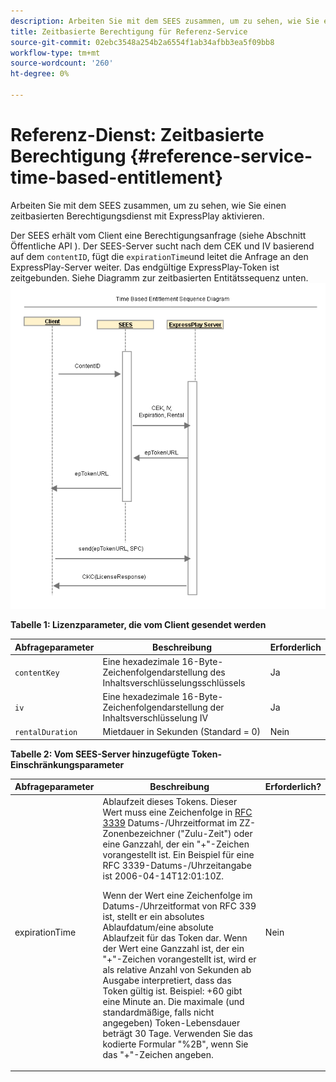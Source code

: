 ```yaml
---
description: Arbeiten Sie mit dem SEES zusammen, um zu sehen, wie Sie einen zeitbasierten Berechtigungsdienst mit ExpressPlay aktivieren.
title: Zeitbasierte Berechtigung für Referenz-Service
source-git-commit: 02ebc3548a254b2a6554f1ab34afbb3ea5f09bb8
workflow-type: tm+mt
source-wordcount: '260'
ht-degree: 0%

---
```


# Referenz-Dienst: Zeitbasierte Berechtigung {#reference-service-time-based-entitlement}

Arbeiten Sie mit dem SEES zusammen, um zu sehen, wie Sie einen zeitbasierten Berechtigungsdienst mit ExpressPlay aktivieren.

Der SEES erhält vom Client eine Berechtigungsanfrage (siehe Abschnitt Öffentliche API ). Der SEES-Server sucht nach dem CEK und IV basierend auf dem `contentID`, fügt die `expirationTime`und leitet die Anfrage an den ExpressPlay-Server weiter. Das endgültige ExpressPlay-Token ist zeitgebunden. Siehe Diagramm zur zeitbasierten Entitätssequenz unten. ![](assets/fees-time-based.png)

**Tabelle 1: Lizenzparameter, die vom Client gesendet werden**

| Abfrageparameter | Beschreibung | Erforderlich |
|---|---|---|
| `contentKey` | Eine hexadezimale 16-Byte-Zeichenfolgendarstellung des Inhaltsverschlüsselungsschlüssels | Ja |
| `iv` | Eine hexadezimale 16-Byte-Zeichenfolgendarstellung der Inhaltsverschlüsselung IV | Ja |
| `rentalDuration` | Mietdauer in Sekunden (Standard = 0) | Nein |

**Tabelle 2: Vom SEES-Server hinzugefügte Token-Einschränkungsparameter**

<table id="table_E979FAD7A61A4832A46667301939FAEB">  
 <thead> 
  <tr> 
   <th class="entry"> Abfrageparameter </th> 
   <th class="entry"> Beschreibung </th> 
   <th class="entry"> Erforderlich? </th> 
  </tr> 
 </thead>
 <tbody> 
  <tr> 
   <td><span class="codeph"> expirationTime</span> </td> 
   <td>Ablaufzeit dieses Tokens. Dieser Wert muss eine Zeichenfolge in <a href="https://www.ietf.org/rfc/rfc3339.txt" format="html" type="external"> RFC 3339</a> Datums-/Uhrzeitformat im ZZ-Zonenbezeichner ("Zulu-Zeit") oder eine Ganzzahl, der ein "+"-Zeichen vorangestellt ist. Ein Beispiel für eine RFC 3339-Datums-/Uhrzeitangabe ist <span class="codeph"> 2006-04-14T12:01:10Z</span>. <p>Wenn der Wert eine Zeichenfolge im Datums-/Uhrzeitformat von RFC 339 ist, stellt er ein absolutes Ablaufdatum/eine absolute Ablaufzeit für das Token dar. Wenn der Wert eine Ganzzahl ist, der ein "+"-Zeichen vorangestellt ist, wird er als relative Anzahl von Sekunden ab Ausgabe interpretiert, dass das Token gültig ist. Beispiel: <span class="codeph"> +60</span> gibt eine Minute an. Die maximale (und standardmäßige, falls nicht angegeben) Token-Lebensdauer beträgt 30 Tage. Verwenden Sie das kodierte Formular "%2B", wenn Sie das "+"-Zeichen angeben. </p> </td> 
   <td> Nein </td> 
  </tr> 
 </tbody> 
</table>
